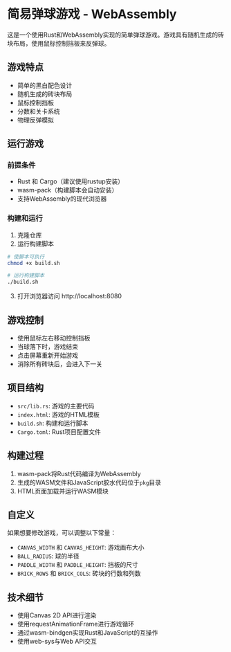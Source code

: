 # 简易弹球游戏 - WebAssembly

这是一个使用Rust和WebAssembly实现的简单弹球游戏。游戏具有随机生成的砖块布局，使用鼠标控制挡板来反弹球。

## 游戏特点

- 简单的黑白配色设计
- 随机生成的砖块布局
- 鼠标控制挡板
- 分数和关卡系统
- 物理反弹模拟

## 运行游戏

### 前提条件

- Rust 和 Cargo（建议使用rustup安装）
- wasm-pack（构建脚本会自动安装）
- 支持WebAssembly的现代浏览器

### 构建和运行

1. 克隆仓库
2. 运行构建脚本

```bash
# 使脚本可执行
chmod +x build.sh

# 运行构建脚本
./build.sh
```

3. 打开浏览器访问 http://localhost:8080

## 游戏控制

- 使用鼠标左右移动控制挡板
- 当球落下时，游戏结束
- 点击屏幕重新开始游戏
- 消除所有砖块后，会进入下一关

## 项目结构

- `src/lib.rs`: 游戏的主要代码
- `index.html`: 游戏的HTML模板
- `build.sh`: 构建和运行脚本
- `Cargo.toml`: Rust项目配置文件

## 构建过程

1. wasm-pack将Rust代码编译为WebAssembly
2. 生成的WASM文件和JavaScript胶水代码位于`pkg`目录
3. HTML页面加载并运行WASM模块

## 自定义

如果想要修改游戏，可以调整以下常量：

- `CANVAS_WIDTH` 和 `CANVAS_HEIGHT`: 游戏画布大小
- `BALL_RADIUS`: 球的半径
- `PADDLE_WIDTH` 和 `PADDLE_HEIGHT`: 挡板的尺寸
- `BRICK_ROWS` 和 `BRICK_COLS`: 砖块的行数和列数

## 技术细节

- 使用Canvas 2D API进行渲染
- 使用requestAnimationFrame进行游戏循环
- 通过wasm-bindgen实现Rust和JavaScript的互操作
- 使用web-sys与Web API交互 